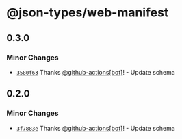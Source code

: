 # @json-types/web-manifest

## 0.3.0

### Minor Changes

- [`3580f63`](https://github.com/swordev/json-types/commit/3580f63becb628776ea12324ed7d5ac07951c613) Thanks [@github-actions[bot]](https://github.com/github-actions%5Bbot%5D)! - Update schema

## 0.2.0

### Minor Changes

- [`3f7883e`](https://github.com/swordev/json-types/commit/3f7883eb1c5d2f16b0709a0e227f40fff815fc8a) Thanks [@github-actions[bot]](https://github.com/github-actions%5Bbot%5D)! - Update schema
